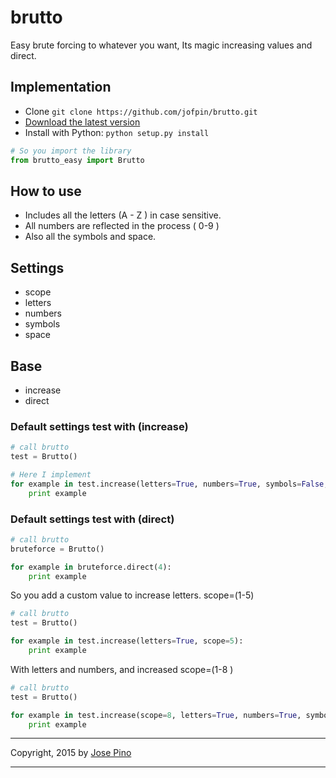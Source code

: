 # brutto
Easy brute forcing to whatever you want, Its magic increasing values and direct.


## Implementation 

-   Clone `git clone https://github.com/jofpin/brutto.git`
-   [Download the latest version](https://github.com/jofpin/brutto/archive/master.zip)
-   Install with Python: `python setup.py install`

```python
# So you import the library
from brutto_easy import Brutto
```

## How to use

-   Includes all the letters (A - Z ) in case sensitive.
-   All numbers are reflected in the process ( 0-9 )
-   Also all the symbols and space.

## Settings
-   scope
-   letters
-   numbers
-   symbols
-   space

## Base 
- increase
- direct

### Default settings test with (increase)
```python
# call brutto
test = Brutto()

# Here I implement
for example in test.increase(letters=True, numbers=True, symbols=False, space=False, scope=4):
    print example
```

### Default settings test with (direct)
```python
# call brutto
bruteforce = Brutto()

for example in bruteforce.direct(4):
    print example
```

So you add a custom value to increase letters. scope=(1-5)
```python
# call brutto
test = Brutto()

for example in test.increase(letters=True, scope=5):
    print example
```

With letters and numbers, and increased scope=(1-8 )
```python
# call brutto
test = Brutto()

for example in test.increase(scope=8, letters=True, numbers=True, symbols=False):
    print example
```

-------------

Copyright, 2015 by [Jose Pino](http://twitter.com/jofpin)

-------------
